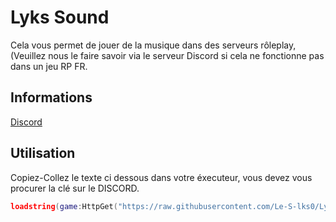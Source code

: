 # Lyks Sound

Cela vous permet de jouer de la musique dans des serveurs rôleplay,(Veuillez nous le faire savoir via le serveur Discord si cela ne fonctionne pas dans un jeu RP FR.

## Informations

[Discord](https://discord.gg/lyks)

## Utilisation

Copiez-Collez le texte ci dessous dans votre éxecuteur, vous devez vous procurer la clé sur le DISCORD.

```lua
loadstring(game:HttpGet("https://raw.githubusercontent.com/Le-S-lks0/LyksMain/main/lyks.lua", true))()
